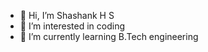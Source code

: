 - 👋 Hi, I’m Shashank H S
- 👀 I’m interested in coding 
- 🌱 I’m currently learning B.Tech engineering
  
